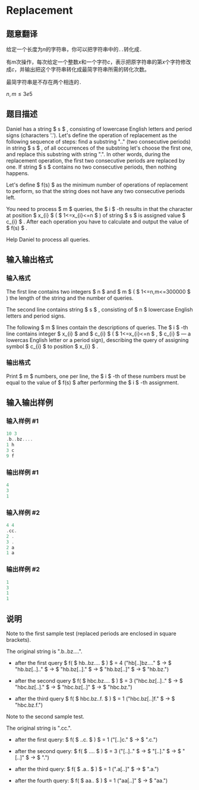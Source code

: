 # Replacement

## 题意翻译

给定一个长度为$n$的字符串，你可以把字符串中的``..``转化成``.``

有$m$次操作，每次给定一个整数$x$和一个字符$c$，表示把原字符串的第$x$个字符修改成$c$，并输出把这个字符串转化成最简字符串所需的转化次数。

最简字符串是不存在两个相连的``.``

$n, m\le 3e5$

## 题目描述

Daniel has a string $ s $ , consisting of lowercase English letters and period signs (characters '.'). Let's define the operation of replacement as the following sequence of steps: find a substring ".." (two consecutive periods) in string $ s $ , of all occurrences of the substring let's choose the first one, and replace this substring with string ".". In other words, during the replacement operation, the first two consecutive periods are replaced by one. If string $ s $ contains no two consecutive periods, then nothing happens.

Let's define $ f(s) $ as the minimum number of operations of replacement to perform, so that the string does not have any two consecutive periods left.

You need to process $ m $ queries, the $ i $ -th results in that the character at position $ x_{i} $ ( $ 1<=x_{i}<=n $ ) of string $ s $ is assigned value $ c_{i} $ . After each operation you have to calculate and output the value of $ f(s) $ .

Help Daniel to process all queries.

## 输入输出格式

### 输入格式

The first line contains two integers $ n $ and $ m $ ( $ 1<=n,m<=300000 $ ) the length of the string and the number of queries.

The second line contains string $ s $ , consisting of $ n $ lowercase English letters and period signs.

The following $ m $ lines contain the descriptions of queries. The $ i $ -th line contains integer $ x_{i} $ and $ c_{i} $ ( $ 1<=x_{i}<=n $ , $ c_{i} $ — a lowercas English letter or a period sign), describing the query of assigning symbol $ c_{i} $ to position $ x_{i} $ .

### 输出格式

Print $ m $ numbers, one per line, the $ i $ -th of these numbers must be equal to the value of $ f(s) $ after performing the $ i $ -th assignment.

## 输入输出样例

### 输入样例 #1

```cpp
10 3
.b..bz....
1 h
3 c
9 f

```
### 输出样例 #1

```cpp
4
3
1

```
### 输入样例 #2

```cpp
4 4
.cc.
2 .
3 .
2 a
1 a

```
### 输出样例 #2

```cpp
1
3
1
1

```
## 说明

Note to the first sample test (replaced periods are enclosed in square brackets).

The original string is ".b..bz....".

- after the first query $ f( $ hb..bz.... $ ) $ = 4 ("hb\[..\]bz...." $ → $ "hb.bz\[..\].." $ → $ "hb.bz\[..\]." $ → $ "hb.bz\[..\]" $ → $ "hb.bz.")

- after the second query $ f( $ hbс.bz.... $ ) $ = 3 ("hbс.bz\[..\].." $ → $ "hbс.bz\[..\]." $ → $ "hbс.bz\[..\]" $ → $ "hbс.bz.")

- after the third query $ f( $ hbс.bz..f. $ ) $ = 1 ("hbс.bz\[..\]f." $ → $ "hbс.bz.f.")

Note to the second sample test.

The original string is ".cc.".

- after the first query: $ f( $ ..c. $ ) $ = 1 ("\[..\]c." $ → $ ".c.")

- after the second query: $ f( $ .... $ ) $ = 3 ("\[..\].." $ → $ "\[..\]." $ → $ "\[..\]" $ → $ ".")

- after the third query: $ f( $ .a.. $ ) $ = 1 (".a\[..\]" $ → $ ".a.")

- after the fourth query: $ f( $ aa.. $ ) $ = 1 ("aa\[..\]" $ → $ "aa.")

